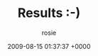---
blog: travel
date: 2009-08-15 01:37:37 +0000
title: "Results :-)"
author: rosie
permalink: /china-2009/chengdu/results/
---